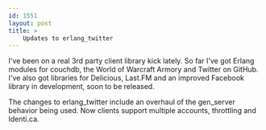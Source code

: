 ```yaml
---
id: 1551
layout: post
title: >
    Updates to erlang_twitter
---
```


I've been on a real 3rd party client library kick lately. So far I've got Erlang modules for couchdb, the World of Warcraft Armory and Twitter on GitHub. I've also got libraries for Delicious, Last.FM and an improved Facebook library in development, soon to be released.

The changes to erlang\_twitter include an overhaul of the gen\_server behavior being used. Now clients support multiple accounts, throttling and Identi.ca.
